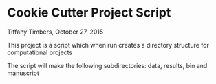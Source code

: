 # Cookie Cutter Project Script
Tiffany Timbers, October 27, 2015

This project is a script which when run creates a directory structure for
computational projects

The script will make the following subdirectories: data, results, bin 
and manuscript
